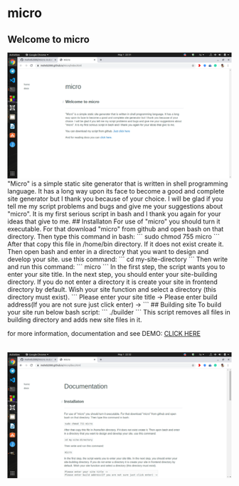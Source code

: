 # micro
## Welcome to micro
<img src="screenshots/screenshot1.png" />
"Micro" is a simple static site generator that is written in shell programming language. It has a long way upon its face to become a good and complete site generator but I thank you because of your choice. I will be glad if you tell me my script problems and bugs and give me your suggestions about "micro". It is my first serious script in bash and I thank you again for your ideas that give to me.
## Installaton
For use of "micro" you should turn it executable. For that download "micro" from github and open bash on that directory. Then type this command in bash:
```
sudo chmod 755 micro
```
After that copy this file in /home/bin directory. If it does not exist create it. Then open bash and enter in a directory that you want to design and develop your site. use this command:
```
cd my-site-directory
```
Then write and run this command:
```
micro
```
In the first step, the script wants you to enter your site title. In the next step, you should enter your site-building directory. If you do not enter a directory it is create your site in frontend directory by default. Wish your site function and select a directory (this directory must exist).
```
Please enter your site title ->
Please enter build address(If you are not sure just click enter) ->
```
## Building site
To build your site run below bash script:
```
./builder
```
This script removes all files in building directory and adds new site files in it.

for more information, documentation and see DEMO: <a href="https://moheb2000.github.io/micro/index.html">CLICK HERE</a>
<br />
<br />
<br />
<img src="screenshots/screenshot2.png" />
